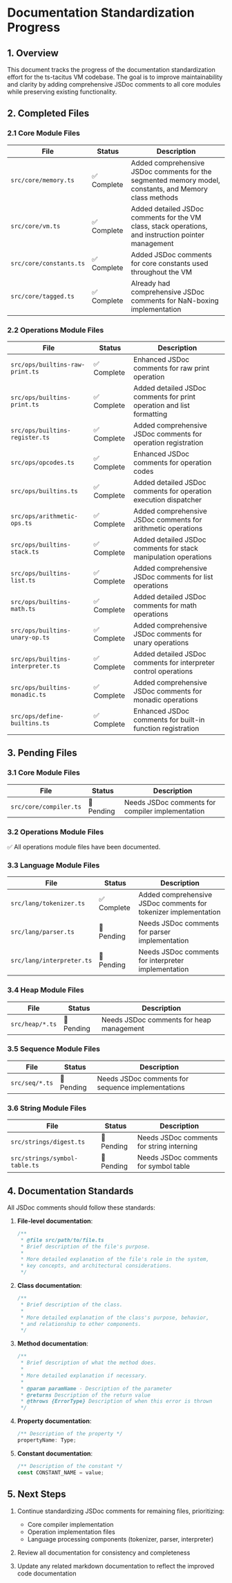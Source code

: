 # Documentation Standardization Progress

## 1. Overview

This document tracks the progress of the documentation standardization effort for the ts-tacitus VM codebase. The goal is to improve maintainability and clarity by adding comprehensive JSDoc comments to all core modules while preserving existing functionality.

## 2. Completed Files

### 2.1 Core Module Files

| File | Status | Description |
|------|--------|-------------|
| `src/core/memory.ts` | ✅ Complete | Added comprehensive JSDoc comments for the segmented memory model, constants, and Memory class methods |
| `src/core/vm.ts` | ✅ Complete | Added detailed JSDoc comments for the VM class, stack operations, and instruction pointer management |
| `src/core/constants.ts` | ✅ Complete | Added JSDoc comments for core constants used throughout the VM |
| `src/core/tagged.ts` | ✅ Complete | Already had comprehensive JSDoc comments for NaN-boxing implementation |

### 2.2 Operations Module Files

| File | Status | Description |
|------|--------|-------------|
| `src/ops/builtins-raw-print.ts` | ✅ Complete | Enhanced JSDoc comments for raw print operation |
| `src/ops/builtins-print.ts` | ✅ Complete | Added detailed JSDoc comments for print operation and list formatting |
| `src/ops/builtins-register.ts` | ✅ Complete | Added comprehensive JSDoc comments for operation registration |
| `src/ops/opcodes.ts` | ✅ Complete | Enhanced JSDoc comments for operation codes |
| `src/ops/builtins.ts` | ✅ Complete | Added detailed JSDoc comments for operation execution dispatcher |
| `src/ops/arithmetic-ops.ts` | ✅ Complete | Added comprehensive JSDoc comments for arithmetic operations |
| `src/ops/builtins-stack.ts` | ✅ Complete | Added detailed JSDoc comments for stack manipulation operations |
| `src/ops/builtins-list.ts` | ✅ Complete | Added comprehensive JSDoc comments for list operations |
| `src/ops/builtins-math.ts` | ✅ Complete | Added detailed JSDoc comments for math operations |
| `src/ops/builtins-unary-op.ts` | ✅ Complete | Added comprehensive JSDoc comments for unary operations |
| `src/ops/builtins-interpreter.ts` | ✅ Complete | Added detailed JSDoc comments for interpreter control operations |
| `src/ops/builtins-monadic.ts` | ✅ Complete | Added comprehensive JSDoc comments for monadic operations |
| `src/ops/define-builtins.ts` | ✅ Complete | Enhanced JSDoc comments for built-in function registration |

## 3. Pending Files

### 3.1 Core Module Files

| File | Status | Description |
|------|--------|-------------|
| `src/core/compiler.ts` | 🔄 Pending | Needs JSDoc comments for compiler implementation |

### 3.2 Operations Module Files

✅ All operations module files have been documented.

### 3.3 Language Module Files

| File | Status | Description |
|------|--------|-------------|
| `src/lang/tokenizer.ts` | ✅ Complete | Added comprehensive JSDoc comments for tokenizer implementation |
| `src/lang/parser.ts` | 🔄 Pending | Needs JSDoc comments for parser implementation |
| `src/lang/interpreter.ts` | 🔄 Pending | Needs JSDoc comments for interpreter implementation |

### 3.4 Heap Module Files

| File | Status | Description |
|------|--------|-------------|
| `src/heap/*.ts` | 🔄 Pending | Needs JSDoc comments for heap management |

### 3.5 Sequence Module Files

| File | Status | Description |
|------|--------|-------------|
| `src/seq/*.ts` | 🔄 Pending | Needs JSDoc comments for sequence implementations |

### 3.6 String Module Files

| File | Status | Description |
|------|--------|-------------|
| `src/strings/digest.ts` | 🔄 Pending | Needs JSDoc comments for string interning |
| `src/strings/symbol-table.ts` | 🔄 Pending | Needs JSDoc comments for symbol table |

## 4. Documentation Standards

All JSDoc comments should follow these standards:

1. **File-level documentation**:
   ```typescript
   /**
    * @file src/path/to/file.ts
    * Brief description of the file's purpose.
    * 
    * More detailed explanation of the file's role in the system,
    * key concepts, and architectural considerations.
    */
   ```

2. **Class documentation**:
   ```typescript
   /**
    * Brief description of the class.
    * 
    * More detailed explanation of the class's purpose, behavior,
    * and relationship to other components.
    */
   ```

3. **Method documentation**:
   ```typescript
   /**
    * Brief description of what the method does.
    * 
    * More detailed explanation if necessary.
    * 
    * @param paramName - Description of the parameter
    * @returns Description of the return value
    * @throws {ErrorType} Description of when this error is thrown
    */
   ```

4. **Property documentation**:
   ```typescript
   /** Description of the property */
   propertyName: Type;
   ```

5. **Constant documentation**:
   ```typescript
   /** Description of the constant */
   const CONSTANT_NAME = value;
   ```

## 5. Next Steps

1. Continue standardizing JSDoc comments for remaining files, prioritizing:
   - Core compiler implementation
   - Operation implementation files
   - Language processing components (tokenizer, parser, interpreter)

2. Review all documentation for consistency and completeness

3. Update any related markdown documentation to reflect the improved code documentation
